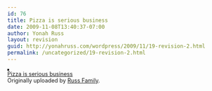 ```yaml
---
id: 76
title: Pizza is serious business
date: 2009-11-08T13:40:37-07:00
author: Yonah Russ
layout: revision
guid: http://yonahruss.com/wordpress/2009/11/19-revision-2.html
permalink: /uncategorized/19-revision-2.html
---
```

[<img src="http://static.flickr.com/67/168272229_530832a58d_m.jpg" alt="" style="border: solid 2px #000000;" />](http://www.flickr.com/photos/russ_family/168272229/ "photo sharing")  
<span style="font-size: 0.9em; margin-top: 0px;"><a href="http://www.flickr.com/photos/russ_family/168272229/">Pizza is serious business</a> <br />Originally uploaded by <a href="http://www.flickr.com/people/russ_family/">Russ Family</a>.</span><br clear="all" />